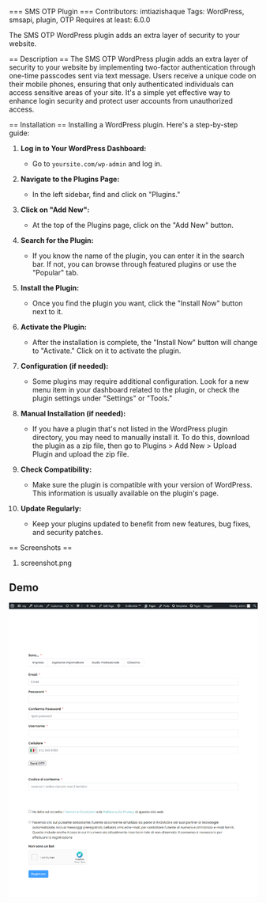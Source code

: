 === SMS OTP Plugin ===
Contributors: imtiazishaque
Tags: WordPress, smsapi, plugin, OTP
Requires at least: 6.0.0

The SMS OTP WordPress plugin adds an extra layer of security to your website.

== Description ==
The SMS OTP WordPress plugin adds an extra layer of security to your website by implementing two-factor authentication through one-time passcodes sent via text message. Users receive a unique code on their mobile phones, ensuring that only authenticated individuals can access sensitive areas of your site. It's a simple yet effective way to enhance login security and protect user accounts from unauthorized access.

== Installation ==
Installing a WordPress plugin. Here's a step-by-step guide:

1. **Log in to Your WordPress Dashboard:**
   - Go to `yoursite.com/wp-admin` and log in.

2. **Navigate to the Plugins Page:**
   - In the left sidebar, find and click on "Plugins."

3. **Click on "Add New":**
   - At the top of the Plugins page, click on the "Add New" button.

4. **Search for the Plugin:**
   - If you know the name of the plugin, you can enter it in the search bar. If not, you can browse through featured plugins or use the "Popular" tab.

5. **Install the Plugin:**
   - Once you find the plugin you want, click the "Install Now" button next to it.

6. **Activate the Plugin:**
   - After the installation is complete, the "Install Now" button will change to "Activate." Click on it to activate the plugin.

7. **Configuration (if needed):**
   - Some plugins may require additional configuration. Look for a new menu item in your dashboard related to the plugin, or check the plugin settings under "Settings" or "Tools."

8. **Manual Installation (if needed):**
   - If you have a plugin that's not listed in the WordPress plugin directory, you may need to manually install it. To do this, download the plugin as a zip file, then go to Plugins > Add New > Upload Plugin and upload the zip file.

9. **Check Compatibility:**
   - Make sure the plugin is compatible with your version of WordPress. This information is usually available on the plugin's page.

10. **Update Regularly:**
    - Keep your plugins updated to benefit from new features, bug fixes, and security patches.

== Screenshots ==
1. screenshot.png

## Demo
![Screenshot](screenshot.png)
